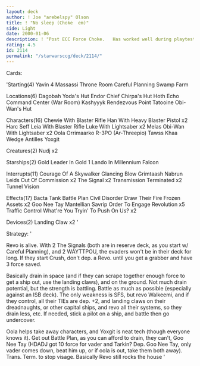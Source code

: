 ```yaml
---
layout: deck
author: ! Joe "arebelspy" Olson
title: ! "No sleep (Choke  em)"
side: Light
date: 2000-01-06
description: ! "Post ECC Force Choke.	Has worked well during playtesting."
rating: 4.5
id: 2114
permalink: "/starwarsccg/deck/2114/"
---
```

Cards: 

'Starting(4)
Yavin 4 Massassi Throne Room
Careful Planning
Swamp
Farm

Locations(6)
Dagobah Yoda's Hut
Endor Chief Chirpa's Hut
Hoth Echo Command Center (War Room)
Kashyyyk
Rendezvous Point
Tatooine Obi-Wan's Hut

Characters(16)
Chewie With Blaster Rifle
Han With Heavy Blaster Pistol  x2
Harc Seff
Leia With Blaster Rifle
Luke With Lightsaber  x2
Melas
Obi-Wan With Lightsaber  x2
Oola
Orrimaarko
R-3PO (Ar-Threepio)
Tawss Khaa
Wedge Antilles
Yoxgit

Creatures(2)
Nudj  x2

Starships(2)
Gold Leader In Gold 1
Lando In Millennium Falcon

Interrupts(11)
Courage Of A Skywalker
Glancing Blow
Grimtaash
Nabrun Leids
Out Of Commission  x2
The Signal  x2
Transmission Terminated  x2
Tunnel Vision

Effects(17)
Bacta Tank
Battle Plan
Civil Disorder
Draw Their Fire
Frozen Assets  x2
Goo Nee Tay
Mantellian Savrip
Order To Engage
Revolution  x5
Traffic Control
What're You Tryin' To Push On Us?  x2

Devices(2)
Landing Claw  x2 '

Strategy: '

Revo is alive.  With 2 The Signals (both are in reserve deck, as you start w/ Careful Planning), and 2 WAYTTPOU, the evaders won't be in their deck for long.  If they start Crush, don't dep. a Revo. until you get a grabber and have 3 force saved.

Basically drain in space (and if they can scrape together enough force to get a ship out, use the landing claws), and on the ground.  Not much drain potential, but the strength is battling.  Battle as much as possible (especially against an ISB deck).  The only weakness is SFS, but revo Walkeemi, and if they control, all their TIEs are dep. +2, and landing claws on their dreadnaughts, or other capital ships, and revo all their systems, so they drain less, etc.  If needed, stick a pilot on a ship, and battle then go undercover.

Oola helps take away characters, and Yoxgit is neat tech (though everyone knows it).  Get out Battle Plan, as you can afford to drain, they can't, Goo Nee Tay (HDADJ got 10 force for vader and Tarkin?  Dep. Goo Nee Tay, only vader comes down, beat him up, or if oola is out, take them both away).  Trans. Term. to stop visage.  Basically Revo still rocks the house '

